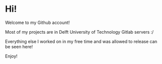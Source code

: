# Hi!

Welcome to my Github account! 

Most of my projects are in Delft University of Technology Gitlab servers :/

Everything else I worked on in my free time and was allowed to release can be seen here!

Enjoy!
<!--
**kazemaksOG/kazemaksOG** is a ✨ _special_ ✨ repository because its `README.md` (this file) appears on your GitHub profile.

Here are some ideas to get you started:

- 🔭 I’m currently working on ...
- 🌱 I’m currently learning ...
- 👯 I’m looking to collaborate on ...
- 🤔 I’m looking for help with ...
- 💬 Ask me about ...
- 📫 How to reach me: ...
- 😄 Pronouns: ...
- ⚡ Fun fact: ...
-->
